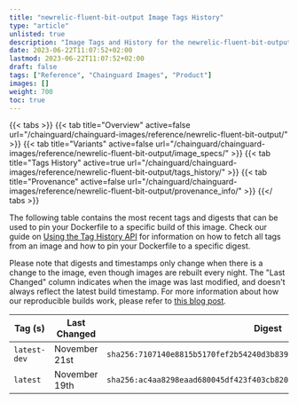 ```yaml
---
title: "newrelic-fluent-bit-output Image Tags History"
type: "article"
unlisted: true
description: "Image Tags and History for the newrelic-fluent-bit-output Chainguard Image"
date: 2023-06-22T11:07:52+02:00
lastmod: 2023-06-22T11:07:52+02:00
draft: false
tags: ["Reference", "Chainguard Images", "Product"]
images: []
weight: 700
toc: true
---
```


{{< tabs >}}
{{< tab title="Overview" active=false url="/chainguard/chainguard-images/reference/newrelic-fluent-bit-output/" >}}
{{< tab title="Variants" active=false url="/chainguard/chainguard-images/reference/newrelic-fluent-bit-output/image_specs/" >}}
{{< tab title="Tags History" active=true url="/chainguard/chainguard-images/reference/newrelic-fluent-bit-output/tags_history/" >}}
{{< tab title="Provenance" active=false url="/chainguard/chainguard-images/reference/newrelic-fluent-bit-output/provenance_info/" >}}
{{</ tabs >}}

The following table contains the most recent tags and digests that can be used to pin your Dockerfile to a specific build of this image. Check our guide on [Using the Tag History API](/chainguard/chainguard-images/using-the-tag-history-api/) for information on how to fetch all tags from an image and how to pin your Dockerfile to a specific digest.

Please note that digests and timestamps only change when there is a change to the image, even though images are rebuilt every night. The "Last Changed" column indicates when the image was last modified, and doesn't always reflect the latest build timestamp. For more information about how our reproducible builds work, please refer to [this blog post](https://www.chainguard.dev/unchained/reproducing-chainguards-reproducible-image-builds).

| Tag (s)       | Last Changed  | Digest                                                                    |
|---------------|---------------|---------------------------------------------------------------------------|
|  `latest-dev` | November 21st | `sha256:7107140e8815b5170fef2b54240d3b8398c24465e98547f1841267147fb3d2dc` |
|  `latest`     | November 19th | `sha256:ac4aa8298eaad680045df423f403cb82041dad7cc8942ecaee48be14c6ab1717` |

